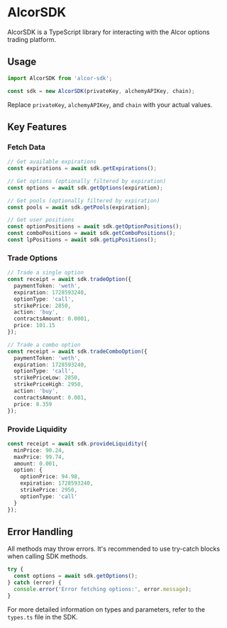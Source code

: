 # AlcorSDK

AlcorSDK is a TypeScript library for interacting with the Alcor options trading platform.

## Usage

```typescript
import AlcorSDK from 'alcor-sdk';

const sdk = new AlcorSDK(privateKey, alchemyAPIKey, chain);
```

Replace `privateKey`, `alchemyAPIKey`, and `chain` with your actual values.

## Key Features

### Fetch Data

```typescript
// Get available expirations
const expirations = await sdk.getExpirations();

// Get options (optionally filtered by expiration)
const options = await sdk.getOptions(expiration);

// Get pools (optionally filtered by expiration)
const pools = await sdk.getPools(expiration);

// Get user positions
const optionPositions = await sdk.getOptionPositions();
const comboPositions = await sdk.getComboPositions();
const lpPositions = await sdk.getLpPositions();
```

### Trade Options

```typescript
// Trade a single option
const receipt = await sdk.tradeOption({
  paymentToken: 'weth',
  expiration: 1728593240,
  optionType: 'call',
  strikePrice: 2850,
  action: 'buy',
  contractsAmount: 0.0001,
  price: 101.15
});

// Trade a combo option
const receipt = await sdk.tradeComboOption({
  paymentToken: 'weth',
  expiration: 1728593240,
  optionType: 'call',
  strikePriceLow: 2850,
  strikePriceHigh: 2950,
  action: 'buy',
  contractsAmount: 0.001,
  price: 8.359
});
```

### Provide Liquidity

```typescript
const receipt = await sdk.provideLiquidity({
  minPrice: 90.24,
  maxPrice: 99.74,
  amount: 0.001,
  option: {
    optionPrice: 94.98,
    expiration: 1728593240,
    strikePrice: 2950,
    optionType: 'call'
  }
});
```

## Error Handling

All methods may throw errors. It's recommended to use try-catch blocks when calling SDK methods.

```typescript
try {
  const options = await sdk.getOptions();
} catch (error) {
  console.error('Error fetching options:', error.message);
}
```

For more detailed information on types and parameters, refer to the `types.ts` file in the SDK.
